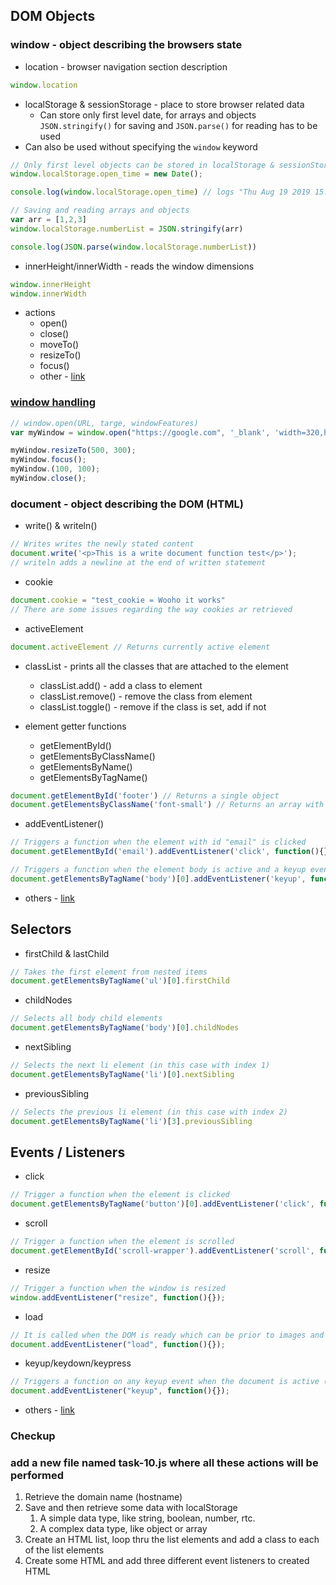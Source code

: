 ## DOM Objects

### window - object describing the browsers state

* location - browser navigation section description
```JavaScript
window.location
```

* localStorage & sessionStorage - place to store browser related data
  * Can store only first level date, for arrays and objects `JSON.stringify()` for saving and  `JSON.parse()` for reading has to be used
* Can also be used without specifying the `window` keyword
```JavaScript
// Only first level objects can be stored in localStorage & sessionStorage
window.localStorage.open_time = new Date();

console.log(window.localStorage.open_time) // logs "Thu Aug 19 2019 15:23:49 GMT+0300 (Eastern European Summer Time)" to console

// Saving and reading arrays and objects
var arr = [1,2,3]
window.localStorage.numberList = JSON.stringify(arr)

console.log(JSON.parse(window.localStorage.numberList)) 
```
* innerHeight/innerWidth - reads the window dimensions
```JavaScript
window.innerHeight
window.innerWidth
```
* actions
  * open()
  * close()
  * moveTo()
  * resizeTo()
  * focus()
  * other - [link](https://www.w3schools.com/jsref/obj_window.asp)



### [window handling](https://developer.mozilla.org/en-US/docs/Web/API/Window/open)

```JavaScript
// window.open(URL, targe, windowFeatures)
var myWindow = window.open("https://google.com", '_blank', 'width=320,height=320,popup=0');

myWindow.resizeTo(500, 300);
myWindow.focus();
myWindow.(100, 100);
myWindow.close();
```
### document - object describing the DOM (HTML)

* write() & writeln()
```JavaScript
// Writes writes the newly stated content
document.write('<p>This is a write document function test</p>');
// writeln adds a newline at the end of written statement
```

* cookie
```JavaScript
document.cookie = "test_cookie = Wooho it works"
// There are some issues regarding the way cookies ar retrieved
```

* activeElement
```JavaScript
document.activeElement // Returns currently active element
```

* classList - prints all the classes that are attached to the element
  * classList.add() - add a class to element
  * classList.remove() - remove the class from element
  * classList.toggle() - remove if the class is set, add if not
  
* element getter functions
  * getElementById()
  * getElementsByClassName()
  * getElementsByName()
  * getElementsByTagName()
```JavaScript
document.getElementById('footer') // Returns a single object
document.getElementsByClassName('font-small') // Returns an array with all elements that have this class
```

* addEventListener()
```JavaScript
// Triggers a function when the element with id "email" is clicked
document.getElementById('email').addEventListener('click', function(){})

// Triggers a function when the element body is active and a keyup event is triggered
document.getElementsByTagName('body')[0].addEventListener('keyup', function() {})
```
* others - [link](https://www.w3schools.com/js/js_htmldom_document.asp)

## Selectors

* firstChild & lastChild
```JavaScript
// Takes the first element from nested items
document.getElementsByTagName('ul')[0].firstChild
```

* childNodes
```JavaScript
// Selects all body child elements
document.getElementsByTagName('body')[0].childNodes
```

* nextSibling
```JavaScript
// Selects the next li element (in this case with index 1)
document.getElementsByTagName('li')[0].nextSibling
```
* previousSibling
```JavaScript
// Selects the previous li element (in this case with index 2)
document.getElementsByTagName('li')[3].previousSibling
```

## Events / Listeners
* click
```JavaScript
// Trigger a function when the element is clicked
document.getElementsByTagName('button')[0].addEventListener('click', function() {})
```
* scroll
```JavaScript
// Trigger a function when the element is scrolled
document.getElementById('scroll-wrapper').addEventListener('scroll', function() {})
```

* resize
```JavaScript
// Trigger a function when the window is resized
window.addEventListener("resize", function(){});
```
* load
```JavaScript
// It is called when the DOM is ready which can be prior to images and other external content is loaded
document.addEventListener("load", function(){});
```
* keyup/keydown/keypress
```JavaScript
// Triggers a function on any keyup event when the document is active (in focus)
document.addEventListener("keyup", function(){});
```
* others - [link](https://developer.mozilla.org/en-US/docs/Web/Events)

### Checkup

### add a new file named task-10.js where all these actions will be performed

1. Retrieve the domain name (hostname)
2. Save and then retrieve some data with localStorage
    1. A simple data type, like string, boolean, number, rtc.
    2. A complex data type, like object or array
3. Create an HTML list, loop thru the list elements and add a class to each of the list elements
4. Create some HTML and add three different event listeners to created HTML